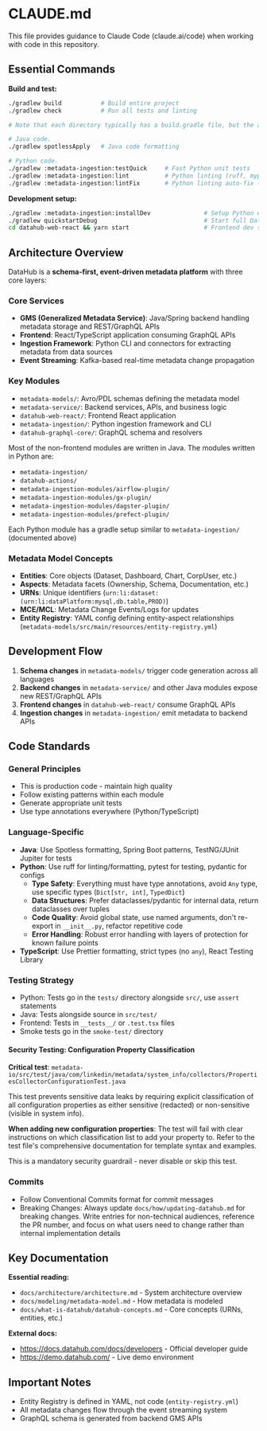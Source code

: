 # CLAUDE.md

This file provides guidance to Claude Code (claude.ai/code) when working with code in this repository.

## Essential Commands

**Build and test:**

```bash
./gradlew build           # Build entire project
./gradlew check           # Run all tests and linting

# Note that each directory typically has a build.gradle file, but the available tasks follow similar conventions.

# Java code.
./gradlew spotlessApply   # Java code formatting

# Python code.
./gradlew :metadata-ingestion:testQuick     # Fast Python unit tests
./gradlew :metadata-ingestion:lint          # Python linting (ruff, mypy)
./gradlew :metadata-ingestion:lintFix       # Python linting auto-fix (ruff only)
```

**Development setup:**

```bash
./gradlew :metadata-ingestion:installDev               # Setup Python environment
./gradlew quickstartDebug                              # Start full DataHub stack
cd datahub-web-react && yarn start                     # Frontend dev server
```

## Architecture Overview

DataHub is a **schema-first, event-driven metadata platform** with three core layers:

### Core Services

- **GMS (Generalized Metadata Service)**: Java/Spring backend handling metadata storage and REST/GraphQL APIs
- **Frontend**: React/TypeScript application consuming GraphQL APIs
- **Ingestion Framework**: Python CLI and connectors for extracting metadata from data sources
- **Event Streaming**: Kafka-based real-time metadata change propagation

### Key Modules

- `metadata-models/`: Avro/PDL schemas defining the metadata model
- `metadata-service/`: Backend services, APIs, and business logic
- `datahub-web-react/`: Frontend React application
- `metadata-ingestion/`: Python ingestion framework and CLI
- `datahub-graphql-core/`: GraphQL schema and resolvers

Most of the non-frontend modules are written in Java. The modules written in Python are:

- `metadata-ingestion/`
- `datahub-actions/`
- `metadata-ingestion-modules/airflow-plugin/`
- `metadata-ingestion-modules/gx-plugin/`
- `metadata-ingestion-modules/dagster-plugin/`
- `metadata-ingestion-modules/prefect-plugin/`

Each Python module has a gradle setup similar to `metadata-ingestion/` (documented above)

### Metadata Model Concepts

- **Entities**: Core objects (Dataset, Dashboard, Chart, CorpUser, etc.)
- **Aspects**: Metadata facets (Ownership, Schema, Documentation, etc.)
- **URNs**: Unique identifiers (`urn:li:dataset:(urn:li:dataPlatform:mysql,db.table,PROD)`)
- **MCE/MCL**: Metadata Change Events/Logs for updates
- **Entity Registry**: YAML config defining entity-aspect relationships (`metadata-models/src/main/resources/entity-registry.yml`)

## Development Flow

1. **Schema changes** in `metadata-models/` trigger code generation across all languages
2. **Backend changes** in `metadata-service/` and other Java modules expose new REST/GraphQL APIs
3. **Frontend changes** in `datahub-web-react/` consume GraphQL APIs
4. **Ingestion changes** in `metadata-ingestion/` emit metadata to backend APIs

## Code Standards

### General Principles

- This is production code - maintain high quality
- Follow existing patterns within each module
- Generate appropriate unit tests
- Use type annotations everywhere (Python/TypeScript)

### Language-Specific

- **Java**: Use Spotless formatting, Spring Boot patterns, TestNG/JUnit Jupiter for tests
- **Python**: Use ruff for linting/formatting, pytest for testing, pydantic for configs
  - **Type Safety**: Everything must have type annotations, avoid `Any` type, use specific types (`Dict[str, int]`, `TypedDict`)
  - **Data Structures**: Prefer dataclasses/pydantic for internal data, return dataclasses over tuples
  - **Code Quality**: Avoid global state, use named arguments, don't re-export in `__init__.py`, refactor repetitive code
  - **Error Handling**: Robust error handling with layers of protection for known failure points
- **TypeScript**: Use Prettier formatting, strict types (no `any`), React Testing Library

### Testing Strategy

- Python: Tests go in the `tests/` directory alongside `src/`, use `assert` statements
- Java: Tests alongside source in `src/test/`
- Frontend: Tests in `__tests__/` or `.test.tsx` files
- Smoke tests go in the `smoke-test/` directory

#### Security Testing: Configuration Property Classification

**Critical test**: `metadata-io/src/test/java/com/linkedin/metadata/system_info/collectors/PropertiesCollectorConfigurationTest.java`

This test prevents sensitive data leaks by requiring explicit classification of all configuration properties as either sensitive (redacted) or non-sensitive (visible in system info).

**When adding new configuration properties**: The test will fail with clear instructions on which classification list to add your property to. Refer to the test file's comprehensive documentation for template syntax and examples.

This is a mandatory security guardrail - never disable or skip this test.

### Commits

- Follow Conventional Commits format for commit messages
- Breaking Changes: Always update `docs/how/updating-datahub.md` for breaking changes. Write entries for non-technical audiences, reference the PR number, and focus on what users need to change rather than internal implementation details

## Key Documentation

**Essential reading:**

- `docs/architecture/architecture.md` - System architecture overview
- `docs/modeling/metadata-model.md` - How metadata is modeled
- `docs/what-is-datahub/datahub-concepts.md` - Core concepts (URNs, entities, etc.)

**External docs:**

- https://docs.datahub.com/docs/developers - Official developer guide
- https://demo.datahub.com/ - Live demo environment

## Important Notes

- Entity Registry is defined in YAML, not code (`entity-registry.yml`)
- All metadata changes flow through the event streaming system
- GraphQL schema is generated from backend GMS APIs
